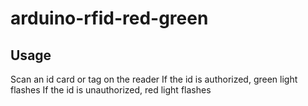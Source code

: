 # arduino-rfid-red-green

## Usage
Scan an id card or tag on the reader
If the id is authorized, green light flashes
If the id is unauthorized, red light flashes

